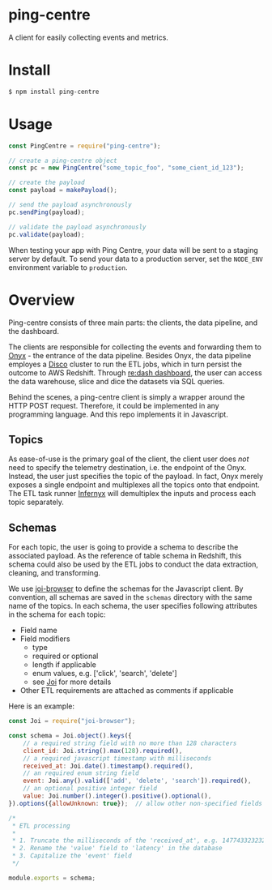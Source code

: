 # ping-centre

A client for easily collecting events and metrics.

# Install
```sh
$ npm install ping-centre
```

# Usage

```js
const PingCentre = require("ping-centre");

// create a ping-centre object
const pc = new PingCentre("some_topic_foo", "some_cient_id_123");

// create the payload
const payload = makePayload();

// send the payload asynchronously
pc.sendPing(payload);

// validate the payload asynchronously
pc.validate(payload);
```

When testing your app with Ping Centre, your data will be sent to a staging server by default.
To send your data to a production server, set the `NODE_ENV` environment variable to `production`.

# Overview

Ping-centre consists of three main parts: the clients, the data pipeline, and the dashboard.

The clients are responsible for collecting the events and forwarding
them to [Onyx][Onyx Homepage] - the entrance of the data pipeline. Besides Onyx, the
data pipeline employes a [Disco][Disco Homepage] cluster to run the ETL jobs, which
in turn persist the outcome to AWS Redshift. Through [re:dash dashboard][Re:dash Dashboard],
the user can access the data warehouse, slice and dice the datasets via SQL queries.

Behind the scenes, a ping-centre client is simply a wrapper around the HTTP POST request.
Therefore, it could be implemented in any programming language. And this repo implements
it in Javascript.

## Topics

As ease-of-use is the primary goal of the client, the client user does *not* need to
specify the telemetry destination, i.e. the endpoint of the Onyx. Instead, the user
just specifies the topic of the payload. In fact, Onyx merely exposes a single endpoint and
multiplexes all the topics onto that endpoint. The ETL task runner [Infernyx][Infernyx Homepage]
will demultiplex the inputs and process each topic separately.

## Schemas

For each topic, the user is going to provide a schema to describe the associated payload.
As the reference of table schema in Redshift, this schema could also be used by the
ETL jobs to conduct the data extraction, cleaning, and transforming.


We use [joi-browser][Joi-browser Homepage] to define the schemas for the Javascript client. By convention, all
schemas are saved in the `schemas` directory with the same name of the topics. In each schema,
the user specifies following attributes in the schema for each topic:

* Field name
* Field modifiers
  - type
  - required or optional
  - length if applicable
  - enum values, e.g. ['click', 'search', 'delete']
  - see [Joi][Joi Homepage] for more details
* Other ETL requirements are attached as comments if applicable

Here is an example:

```js
const Joi = require("joi-browser");

const schema = Joi.object().keys({
    // a required string field with no more than 128 characters
    client_id: Joi.string().max(128).required(),
    // a required javascript timestamp with milliseconds
    received_at: Joi.date().timestamp().required(),
    // an required enum string field
    event: Joi.any().valid(['add', 'delete', 'search']).required(),
    // an optional positive integer field
    value: Joi.number().integer().positive().optional(),
}).options({allowUnknown: true});  // allow other non-specified fields

/*
 * ETL processing
 *
 * 1. Truncate the milliseconds of the 'received_at', e.g. 147743323232 -> 147743323
 * 2. Rename the 'value' field to 'latency' in the database
 * 3. Capitalize the 'event' field
 */

module.exports = schema;
```

[Onyx Homepage]: https://github.com/mozilla/onyx
[Disco Homepage]: http://discoproject.org/
[Re:dash Dashboard]: https://sql.telemetry.mozilla.org/
[Infernyx Homepage]: https://github.com/tspurway/infernyx
[Joi Homepage]: https://github.com/hapijs/joi
[Joi-browser Homepage]: https://github.com/jeffbski/joi-browser
